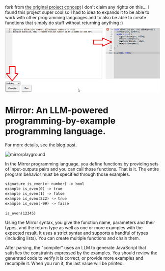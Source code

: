 fork from [the original project concept](https://github.com/AZHenley/Mirror)
I don't claim any rights on this... I found this project super cool so I had to idea to expands it to be able to work with other programming languages and to also be able to create functions that simply do stuff without returning anything :)
![mirror_new_features](https://raw.githubusercontent.com/boulirox/Mirror/refs/heads/main/mirror_new_features.png)


# Mirror: An LLM-powered programming-by-example programming language.

For more details, see the [blog post](https://austinhenley.com/blog/mirrorlang.html).

<img width="1080" alt="mirrorplayground" src="https://github.com/user-attachments/assets/95c21c7c-1613-4d0d-a565-54115f186e80">

In the Mirror programming language, you define functions by providing sets of input-outputs pairs and you can call those functions. That is it. The entire program behavior must be specified through those examples.

```
signature is_even(x: number) -> bool
example is_even(0) -> true
example is_even(1) -> false
example is_even(222) -> true
example is_even(-99) -> false

is_even(12345)
```

<p>Using the Mirror syntax, you give the function name, parameters and their types, and the return type as well as one or more examples with the expected result. It uses a strict syntax and supports a handful of types (including lists). You can create multiple functions and chain them.</p>

<p>After parsing, the "compiler" uses an LLM to generate JavaScript that satisfies the constraints expressed by the examples. You should review the generated code to verify it is correct, or provide more examples and recompile it. When you run it, the last value will be printed.

